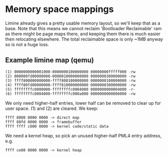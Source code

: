# Memory space mappings

Limine already gives a pretty usable memory layout, so we'll keep that as a base.
Note that this means we cannot reclaim 'Bootloader Reclaimable' ram as there might be page maps there, and keeping them there is much easier then relocating elsewhere. The total reclaimable space is only ~1MB anyway so is not a huge loss.

## Example limine map (qemu)
```
(1) 0000000000001000-0000000100000000 00000000fffff000 -rw
(2) 000000fd00000000-0000010000000000 0000000300000000 -rw
(3) ffff800000000000-ffff800100000000 0000000100000000 -rw
(4) ffff80fd00000000-ffff810000000000 0000000300000000 -rw
(5) ffffffffc0000000-ffffffffc0004000 0000000000004000 -r-
(6) ffffffffc0004000-ffffffffc000a000 0000000000006000 -rw
```

We only need higher-half entries, lower half can be removed to clear up for user space. (1) and (2) are cleared. We keep:

```
ffff 8000 0000 0000 -> direct map
ffff 80fd 0000 0000 -> framebuffer
ffff ffff c000 0000 -> kernel code/static data
```

We need a kernel heap, so pick an unused higher-half PML4 entry address, e.g.

```
ffff ce80 0000 0000 -> kernel heap
```
